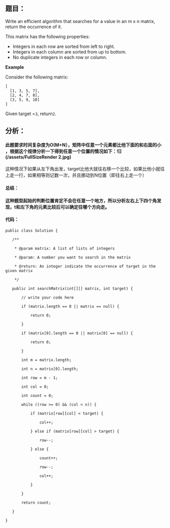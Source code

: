 ## 题目：

Write an efficient algorithm that searches for a value in an m x n matrix, return the occurrence of it.

This matrix has the following properties:

* Integers in each row are sorted from left to right.
* Integers in each column are sorted from up to bottom.
* No duplicate integers in each row or column.

**Example**

Consider the following matrix:

```
[
  [1, 3, 5, 7],
  [2, 4, 7, 8],
  [3, 5, 9, 10]
]

```

Given target =`3`, return`2`.

## 分析：

#### 此题要求时间复杂度为O\(M+N），矩阵中任意一个元素都比他下面的和右面的小 ，根据这个规律分析一下得到任意一个位置的情况如下：![](/assets/FullSizeRender 2.jpg)

这种情况下如果从左下角出发，target比他大就往右移一个比较，如果比他小就往上走一行，如果相等则记数一次，并且挪动到N位置（即往右上走一个）

#### 总结：

#### 这种题型起始的判断位置肯定不会在任意一个地方，所以分析左右上下四个角发现，t和左下角的元素比较后可以确定往哪个方向走。

#### 代码：

`public class Solution {
`

`    /**
`

`     * @param matrix: A list of lists of integers
`

`     * @param: A number you want to search in the matrix
`

`     * @return: An integer indicate the occurrence of target in the given matrix
`

`     */
`

`    public int searchMatrix(int[][] matrix, int target) {
`

`        // write your code here
`

`        if (matrix.length == 0 || matrix == null) {
`

`            return 0;
`

`        }
`

`        if (matrix[0].length == 0 || matrix[0] == null) {
`

`            return 0;
`

`        }
`

`        int m = matrix.length; 
`

`        int n = matrix[0].length;
`

`        int row = m - 1;
`

`        int col = 0;
`

`        int count = 0;
`

`        while ((row >= 0) && (col < n)) {
`

`            if (matrix[row][col] < target) {
`

`                col++;
`

`            } else if (matrix[row][col] > target) {
`

`                row--;
`

`            } else {
`

`                count++;
`

`                row--;
`

`                col++;
`

`            }
`

`        }
`

`        return count;
`

`    }
`

`}
`





